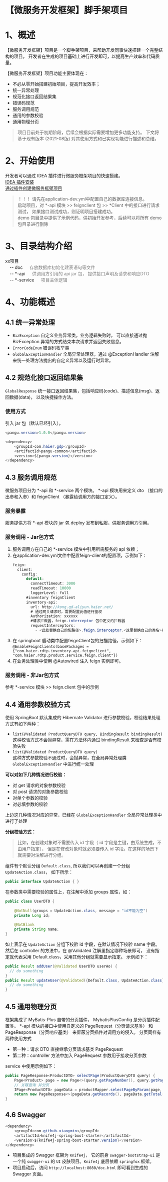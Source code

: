 # 【微服务开发框架】脚手架项目

# 1、概述
【微服务开发框架】项目是一个脚手架项目，来帮助开发同事快速搭建一个完整结构的项目，
开发者在生成的项目基础上进行开发即可，以提高生产效率和代码质量。

【微服务开发框架】项目功能主要体现在：
- 不必从零开始搭建初始项目，提高开发效率；
- 统一异常处理
- 规范化接口返回结果集
- 错误码规范
- 服务调用规范
- 通用的参数校验
- 通用物理分页 

> 项目目前处于初期阶段，后续会根据实际需要增加更多功能支持。
> 下文将基于现有版本 (2021-08版) 对其使用方式和已实现功能进行描述和总结。

# 2、开始使用
开发者可以通过 IDEA 插件进行微服务框架项目的快速搭建。<br>
[IDEA 插件安装](https://x-docs.haier.net/#/guide/develop?id=ide%e6%8f%92%e4%bb%b6) <br>
[通过插件创建微服务框架项目](https://x-docs.haier.net/#/design/microservice/plugin/)  <br>

> ！！！ 请先在application-dev.yml中配置自己的数据库连接信息。<br>
> 启动项目，对 *-api 模块 >> feignclient 包 >> *Client 中的接口进行请求测试，
  如果接口测试成功，则证明项目搭建成功。<br>
> demo 包目录中提供了示例代码，供初始开发参考，后续可以将所有 demo 包目录进行删除

# 3、目录结构介绍
xx项目<br>
&emsp;-- doc &emsp; <font color=gray> 存放数据库初始化建表语句等文件 </font><br>
&emsp;-- *-api &emsp; <font color=gray> 供调用方引用的 api jar 包，
提供接口声明及请求和响应DTO</font><br>
&emsp;-- *-service &emsp; <font color=gray> 项目主体逻辑 </font><br>

# 4、功能概述
## 4.1 统一异常处理
- `BizException` 自定义业务异常类，业务逻辑失败时，
  可以直接通过抛 BizException 异常的方式结束本次请求并返回失败信息。
- `ErrorCodeEnum` 错误码枚举类
- `GlobalExceptionHandler` 全局异常处理器，通过 @ExceptionHandler 注解
  来统一处理方法抛出的自定义异常以及运行时异常。

## 4.2 规范化接口返回结果集
`GlobalResponse` 统一接口返回结果集，包括响应码(code)、描述信息(msg)、返回数据(data)，
以及快捷操作方法。
### 使用方式
引入 jar 包（默认已经引入）。
```java
<pangu.version>1.0.0</pangu.version>

<dependency>
    <groupId>com.haier.gdp</groupId>
    <artifactId>pangu-common</artifactId>
    <version>${pangu.version}</version>
</dependency>
```

## 4.3 服务调用规范
微服务项目分为 *-api 和 *-service 两个模块。
*-api 模块用来定义 dto （接口的出参和入参）和 feignClient （暴露给调用方的接口定义）。
### 服务暴露
服务提供方将 *-api 模块的 jar 包 deploy 发布到私服，供服务调用方引用。
### 服务调用 - Jar包方式
1. 服务调用方在自己的 *-service 模块中引用所需服务的 api 依赖；
2. 在application-dev.yml文件中配置feign-client的配置项，示例如下：
    ```java
    feign:
      client:
        config:
          default:
            connectTimeout: 3000
            readTimeout: 10000
            loggerLevel: full
          #inventory feignClient
          inventory-api:
            url: http://kong.qd-aliyun.haier.net/
            # 通过网关请求时，需要配置此值进行鉴权
            Authorization: xxxxxx
            #请求拦截器，feign.interceptor 包中定义的拦截器
            requestInterceptors:
              - <此处替换自己的包路径>.feign.interceptor.<这里替换自己的类名>FeignInterceptor
    ```
3. 在 springboot 启动类中配置feignClient包的扫描路径，示例如下：<br>
`@EnableFeignClients(basePackages = {"com.haier.rdtp.inventory.api.feignclient", 
   "com.haier.rdtp.product.service.feign.client"})`
4. 在业务处理类中使用 @Autowired 注入 feign 实例即可。

### 服务调用 - 非Jar包方式
参考 *-service 模块 >> feign.client 包中的示例

## 4.4 通用参数校验方式
使用 SpringBoot 默认集成的 Hibernate Validator 进行参数校验，校验结果处理方式有如下两种：<br>
- `list(@Validated ProductQueryDTO query, BindingResult bindingResult)` 
  <br>这种校验方式不会抛异常，需在方法体内通过 bindingResult 来检查是否有校验失败
- `list(@Validated ProductQueryDTO query)` 
  <br>这种方式参数校验不通过时，会抛异常，在全局异常处理类 `GlobalExceptionHandler` 中进行统一处理

**可以对如下几种情况进行校验：**
- 对 get 请求的对象参数校验
- 对 post 请求的对象参数校验
- 对单个参数的校验
- 对必填参数的校验

上边这几种情况对应的异常，已经在 `GlobalExceptionHandler` 全局异常处理类中进行了处理
  
**分组校验方式：**<br>
> 比如，在创建对象时不需要传入 id 字段（ id 字段是主键，由系统生成，不由用户指定），
> 但是在修改对象时就必须要传入 id 字段。在这样的场景下就需要对注解进行分组。

组件有个默认分组 `Default.class`, 所以我们可以再创建一个分组 `UpdateAction.class`，
如下所示：
```java
public interface UpdateAction { }
```
在参数类中需要校验的属性上，在注解中添加 groups 属性，如：
```java
public class UserDTO {
    
    @NotNull(groups = UpdateAction.class, message = "id不能为空")
    private Long id;
    
    @NotBlank
    private String name;
}
```

如上表示在 `UpdateAction` 分组下校验 id 字段，在默认情况下校验 name 字段。
然后在 controller 的方法中，在 @Validated 注解里指定哪种场景即可，
没有指定就代表采用 Default.class，采用其他分组就需要显示指定。
示例如下：<br>
```java
public Result addUser(@Validated UserDTO userAo) {
  // do something
}
public Result updateUser(@Validated({Default.class, UpdateAction.class}) UserAO userAo) {
  // do something
}
```

## 4.5 通用物理分页
框架集成了 MyBatis-Plus 自带的分页插件， MybatisPlusConfig 是分页插件配置类。 *-api 模块的接口中使用自定义的 PageRequest（分页请求基类） 和 PageResponse（分页响应基类） 来屏蔽分页插件对调用方的侵入。
分页同样有两种使用方式
- 第一种：请求 DTO 直接继承分页请求基类 PageRequest
- 第二种：controller 方法中加入 PageRequest 参数用于接收分页参数

service 中使用示例如下：
```java
public PageResponse<ProductDTO> selectPage(ProductQueryDTO query) {
    Page<Product> page = new Page<>(query.getPageNumber(), query.getPageSize());
    // 关联查询 并分页
    IPage<ProductDTO> pageData = productMapper.selectPageByParam(page, query);
    return new PageResponse<>(pageData.getRecords(), pageData.getTotal(), pageData.getCurrent(), pageData.getSize());
}
```

## 4.6 Swagger
```java
<dependency>
    <groupId>com.github.xiaoymin</groupId>
    <artifactId>knife4j-spring-boot-starter</artifactId>
    <version>${knife4j-spring-boot-starter.version}</version>
</dependency>
```
* 项目集成的 Swagger 框架为 `Knife4j`， 它的前身 `swagger-bootstrap-ui` 是一个纯 `swagger-ui` 的 `UI` 皮肤项目。`Knife4j` 底层依赖 `springfox` 框架。
* 项目启动后，访问 `http://localhost:8080/doc.html` 即可看到生成的 Swagger 页面。